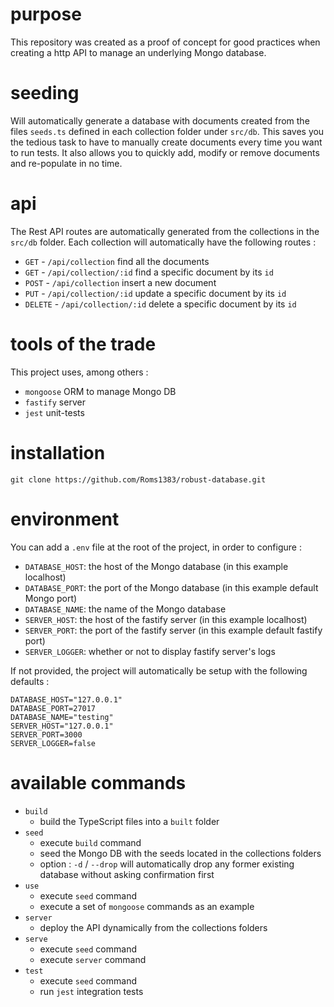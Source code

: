 # purpose

This repository was created as a proof of concept for good practices when creating a http API to manage an underlying Mongo database.

# seeding

Will automatically generate a database with documents created from the files `seeds.ts` defined in each collection folder under `src/db`.
This saves you the tedious task to have to manually create documents every time you want to run tests.
It also allows you to quickly add, modify or remove documents and re-populate in no time.

# api

The Rest API routes are automatically generated from the collections in the `src/db` folder.
Each collection will automatically have the following routes :
*  `GET`    - `/api/collection`       find all the documents
*  `GET`    - `/api/collection/:id`   find a specific document by its `id`
*  `POST`   - `/api/collection`       insert a new document
*  `PUT`    - `/api/collection/:id`   update a specific document by its `id`
*  `DELETE` - `/api/collection/:id`   delete a specific document by its `id`

# tools of the trade

This project uses, among others :
*  `mongoose` ORM to manage Mongo DB
*  `fastify`  server
*  `jest`     unit-tests

# installation

```shell
git clone https://github.com/Roms1383/robust-database.git
```

# environment

You can add a `.env` file at the root of the project, in order to configure :
*  `DATABASE_HOST`: the host of the Mongo database (in this example localhost)
*  `DATABASE_PORT`: the port of the Mongo database (in this example default Mongo port)
*  `DATABASE_NAME`: the name of the Mongo database
*  `SERVER_HOST`:   the host of the fastify server (in this example localhost)
*  `SERVER_PORT`:   the port of the fastify server (in this example default fastify port)
*  `SERVER_LOGGER`: whether or not to display fastify server's logs

If not provided, the project will automatically be setup with the following defaults :
```env
DATABASE_HOST="127.0.0.1"
DATABASE_PORT=27017
DATABASE_NAME="testing"
SERVER_HOST="127.0.0.1"
SERVER_PORT=3000
SERVER_LOGGER=false
```

# available commands

*  `build`
   *  build the TypeScript files into a `built` folder
*  `seed`
   *  execute `build` command
   *  seed the Mongo DB with the seeds located in the collections folders
   *  option : `-d` / `--drop` will automatically drop any former existing database without asking confirmation first
*  `use`
   *  execute `seed` command
   *  execute a set of `mongoose` commands as an example
*  `server`
   *  deploy the API dynamically from the collections folders
*  `serve`
   *  execute `seed` command
   *  execute `server` command
*  `test`
   *  execute `seed` command
   *  run `jest` integration tests

